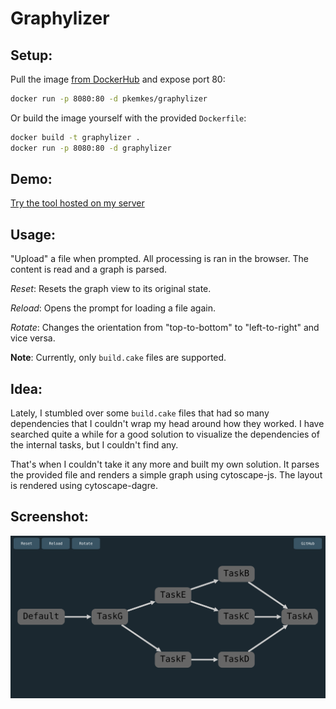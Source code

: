 # Graphylizer

## Setup:

Pull the image [from DockerHub](https://hub.docker.com/r/pkemkes/graphylizer) and expose port 80:

```bash
docker run -p 8080:80 -d pkemkes/graphylizer
```

Or build the image yourself with the provided `Dockerfile`:

```bash
docker build -t graphylizer .
docker run -p 8080:80 -d graphylizer
```

## Demo:

[Try the tool hosted on my server](https://graphylizer.pkemkes.de/)

## Usage:

"Upload" a file when prompted. All processing is ran in the browser. The content is read and a graph is parsed. 

*Reset*: Resets the graph view to its original state.

*Reload*: Opens the prompt for loading a file again.

*Rotate*: Changes the orientation from "top-to-bottom" to "left-to-right" and vice versa.

**Note**: Currently, only `build.cake` files are supported.



## Idea:

Lately, I stumbled over some `build.cake` files that had so many dependencies that I couldn't wrap my head around how they worked. I have searched quite a while for a good solution to visualize the dependencies of the internal tasks, but I couldn't find any.

That's when I couldn't take it any more and built my own solution. It parses the provided file and renders a simple graph using cytoscape-js. The layout is rendered using cytoscape-dagre.

## Screenshot:

<img src="./assets/screenshot.png" alt="screenshot.png" width="800"/>